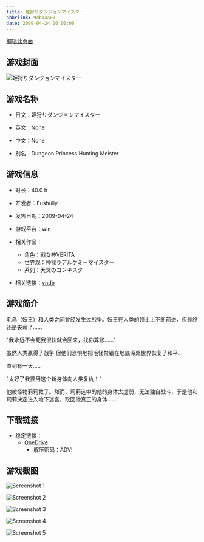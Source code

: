 ```yaml
---
title: 姫狩りダンジョンマイスター
abbrlink: 9db1aa00
date: 2009-04-24 00:00:00
---
```

[编辑此页面](https://github.com/ACG-3/ADV3-source/blob/main/source/_posts/games/%E5%A7%AB%E7%8B%A9%E3%82%8A%E3%83%80%E3%83%B3%E3%82%B8%E3%83%A7%E3%83%B3%E3%83%9E%E3%82%A4%E3%82%B9%E3%82%BF%E3%83%BC.md)

## 游戏封面

![姫狩りダンジョンマイスター](https://pan.timero.xyz/d/onedrive/img_lib_001/%E5%A7%AB%E7%8B%A9%E3%82%8A%E3%83%80%E3%83%B3%E3%82%B8%E3%83%A7%E3%83%B3%E3%83%9E%E3%82%A4%E3%82%B9%E3%82%BF%E3%83%BC_cover.avif)


## 游戏名称

- 日文：姫狩りダンジョンマイスター
- 英文：None
- 中文：None

- 别名：Dungeon Princess Hunting Meister


## 游戏信息

- 时长：40.0 h
- 开发者：Eushully
- 发售日期：2009-04-24
- 游戏平台：win
- 相关作品：
   - 角色：戦女神VERITA
   - 世界观：神採りアルケミーマイスター
   - 系列：天冥のコンキスタ

- 相关链接：[vndb](https://vndb.org/v1195)


## 游戏简介

毛乌（妖王）和人类之间曾经发生过战争。妖王在人类的领土上不断前进，但最终还是丧命了......

"我永远不会死我很快就会回来，找你算账......"

虽然人类赢得了战争 但他们恐惧地把毛怪禁锢在地底深处世界恢复了和平...

直到有一天.....

"太好了我要用这个新身体向人类复仇！"

他被怪物莉莉救了。然而，莉莉选中的他的身体太虚弱，无法独自战斗，于是他和莉莉决定进入地下迷宫，取回他真正的身体......




## 下载链接

- 稳定链接：
    - [OneDrive](https://pan.timero.xyz/onedrive/adv_lib_001/%E5%A7%AB%E7%8B%A9%E3%82%8A%E3%83%80%E3%83%B3%E3%82%B8%E3%83%A7%E3%83%B3%E3%83%9E%E3%82%A4%E3%82%B9%E3%82%BF%E3%83%BC)
        - 解压密码：ADV!



## 游戏截图


![Screenshot 1](https://pan.timero.xyz/d/onedrive/img_lib_001/%E5%A7%AB%E7%8B%A9%E3%82%8A%E3%83%80%E3%83%B3%E3%82%B8%E3%83%A7%E3%83%B3%E3%83%9E%E3%82%A4%E3%82%B9%E3%82%BF%E3%83%BC_Screenshot_1.avif)

![Screenshot 2](https://pan.timero.xyz/d/onedrive/img_lib_001/%E5%A7%AB%E7%8B%A9%E3%82%8A%E3%83%80%E3%83%B3%E3%82%B8%E3%83%A7%E3%83%B3%E3%83%9E%E3%82%A4%E3%82%B9%E3%82%BF%E3%83%BC_Screenshot_2.avif)

![Screenshot 3](https://pan.timero.xyz/d/onedrive/img_lib_001/%E5%A7%AB%E7%8B%A9%E3%82%8A%E3%83%80%E3%83%B3%E3%82%B8%E3%83%A7%E3%83%B3%E3%83%9E%E3%82%A4%E3%82%B9%E3%82%BF%E3%83%BC_Screenshot_3.avif)

![Screenshot 4](https://pan.timero.xyz/d/onedrive/img_lib_001/%E5%A7%AB%E7%8B%A9%E3%82%8A%E3%83%80%E3%83%B3%E3%82%B8%E3%83%A7%E3%83%B3%E3%83%9E%E3%82%A4%E3%82%B9%E3%82%BF%E3%83%BC_Screenshot_4.avif)

![Screenshot 5](https://pan.timero.xyz/d/onedrive/img_lib_001/%E5%A7%AB%E7%8B%A9%E3%82%8A%E3%83%80%E3%83%B3%E3%82%B8%E3%83%A7%E3%83%B3%E3%83%9E%E3%82%A4%E3%82%B9%E3%82%BF%E3%83%BC_Screenshot_5.avif)

